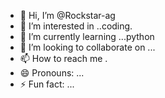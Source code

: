 - 👋 Hi, I’m @Rockstar-ag
- 👀 I’m interested in ..coding.
- 🌱 I’m currently learning ...python
- 💞️ I’m looking to collaborate on ...
- 📫 How to reach me .
- 😄 Pronouns: ...
- ⚡ Fun fact: ...

<!---
Rockstar-ag/Rockstar-ag is a ✨ special ✨ repository because its `README.md` (this file) appears on your GitHub profile.
You can click the Preview link to take a look at your changes.
--->
